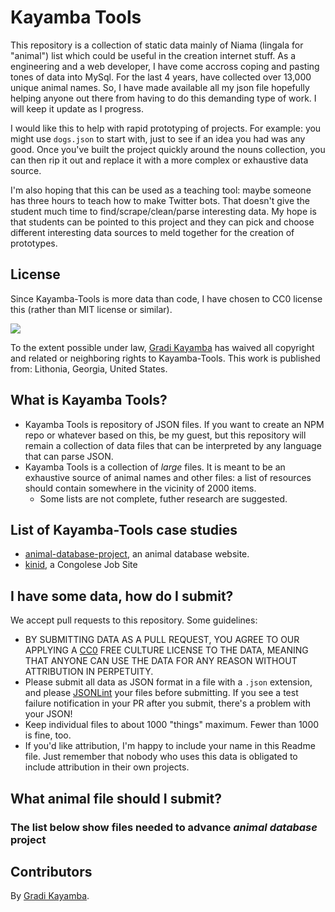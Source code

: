 # Kayamba Tools

This repository is a collection of static data mainly of Niama (lingala for "animal") list which could be useful in the creation internet stuff. As a engineering and a web developer, I have come accross coping and pasting tones of data into MySql. For the last 4 years, have collected over 13,000 unique animal names. So, I have made available all my json file hopefully helping anyone out there from having to do this demanding type of work. I will keep it update as I progress.

I would like this to help with rapid prototyping of projects. For example: you might use `dogs.json` to start with, just to see if an idea you had was any good. Once you've built the project quickly around the nouns collection, you can then rip it out and replace it with a more complex or exhaustive data source.

I'm also hoping that this can be used as a teaching tool: maybe someone has three hours to teach how to make Twitter bots. That doesn't give the student much time to find/scrape/clean/parse interesting data. My hope is that students can be pointed to this project and they can pick and choose different interesting data sources to meld together for the creation of prototypes.

## License

Since Kayamba-Tools is more data than code, I have chosen to CC0 license this (rather than MIT license or similar).

<a href="http://creativecommons.org/publicdomain/zero/1.0/"><img src="http://i.creativecommons.org/p/zero/1.0/88x31.png"></a>

To the extent possible under law, [Gradi Kayamba](https://github.com/gradikay/) has waived all copyright and related or neighboring rights to Kayamba-Tools. This work is published from: Lithonia, Georgia, United States.

## What is Kayamba Tools?

 * Kayamba Tools is repository of JSON files. If you want to create an NPM repo or whatever based on this, be my guest, but this repository will remain a collection of data files that can be interpreted by any language that can parse JSON.
 * Kayamba Tools is a collection of _large_ files. It is meant to be an exhaustive source of animal names and other files: a list of resources should contain somewhere in the vicinity of 2000 items.
   * Some lists are not complete, futher research are suggested.

## List of Kayamba-Tools case studies

 * [animal-database-project](), an animal database website.
 * [kinid](), a Congolese Job Site

## I have some data, how do I submit?

We accept pull requests to this repository. Some guidelines:

 * BY SUBMITTING DATA AS A PULL REQUEST, YOU AGREE TO OUR APPLYING A [CC0](http://creativecommons.org/publicdomain/zero/1.0/) FREE CULTURE LICENSE TO THE DATA, MEANING THAT ANYONE CAN USE THE DATA FOR ANY REASON WITHOUT ATTRIBUTION IN PERPETUITY.
 * Please submit all data as JSON format in a file with a `.json` extension, and please [JSONLint](http://jsonlint.com/) your files before submitting. If you see a test failure notification in your PR after you submit, there's a problem with your JSON!
 * Keep individual files to about 1000 "things" maximum. Fewer than 1000 is fine, too.
 * If you'd like attribution, I'm happy to include your name in this Readme file. Just remember that nobody who uses this data is obligated to include attribution in their own projects.
 
 ## What animal file should I submit?
 ### The list below show files needed to advance _animal database_ project

## Contributors

By [Gradi Kayamba](https://github.com/gradikay).

